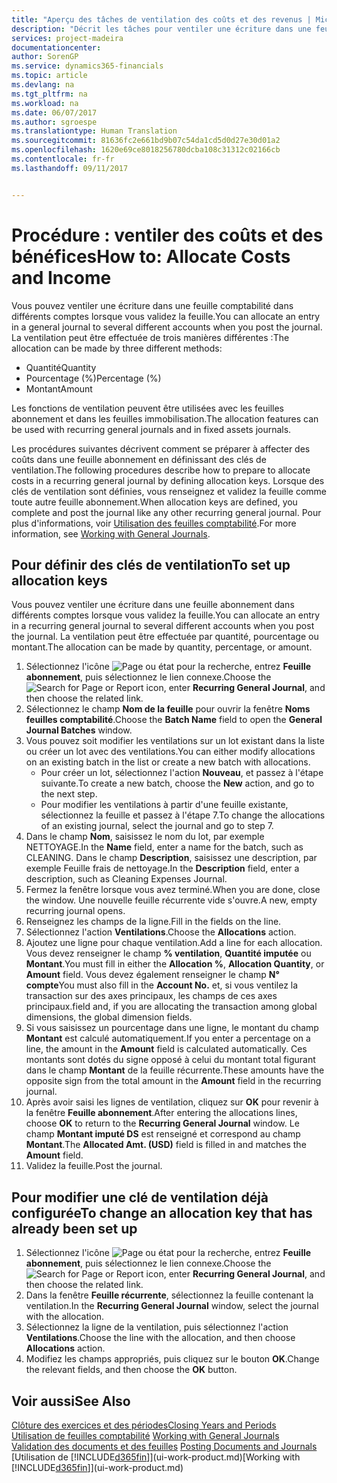 ```yaml
---
title: "Aperçu des tâches de ventilation des coûts et des revenus | Microsoft Docs"
description: "Décrit les tâches pour ventiler une écriture dans une feuille comptabilité dans différents comptes lorsque vous validez la feuille."
services: project-madeira
documentationcenter: 
author: SorenGP
ms.service: dynamics365-financials
ms.topic: article
ms.devlang: na
ms.tgt_pltfrm: na
ms.workload: na
ms.date: 06/07/2017
ms.author: sgroespe
ms.translationtype: Human Translation
ms.sourcegitcommit: 81636fc2e661bd9b07c54da1cd5d0d27e30d01a2
ms.openlocfilehash: 1620e69ce8018256780dcba108c31312c02166cb
ms.contentlocale: fr-fr
ms.lasthandoff: 09/11/2017


---
```

# <a name="how-to-allocate-costs-and-income"></a><span data-ttu-id="3dfed-103">Procédure : ventiler des coûts et des bénéfices</span><span class="sxs-lookup"><span data-stu-id="3dfed-103">How to: Allocate Costs and Income</span></span>
<span data-ttu-id="3dfed-104">Vous pouvez ventiler une écriture dans une feuille comptabilité dans différents comptes lorsque vous validez la feuille.</span><span class="sxs-lookup"><span data-stu-id="3dfed-104">You can allocate an entry in a general journal to several different accounts when you post the journal.</span></span> <span data-ttu-id="3dfed-105">La ventilation peut être effectuée de trois manières différentes :</span><span class="sxs-lookup"><span data-stu-id="3dfed-105">The allocation can be made by three different methods:</span></span>

* <span data-ttu-id="3dfed-106">Quantité</span><span class="sxs-lookup"><span data-stu-id="3dfed-106">Quantity</span></span>
* <span data-ttu-id="3dfed-107">Pourcentage (%)</span><span class="sxs-lookup"><span data-stu-id="3dfed-107">Percentage (%)</span></span>
* <span data-ttu-id="3dfed-108">Montant</span><span class="sxs-lookup"><span data-stu-id="3dfed-108">Amount</span></span>

<span data-ttu-id="3dfed-109">Les fonctions de ventilation peuvent être utilisées avec les feuilles abonnement et dans les feuilles immobilisation.</span><span class="sxs-lookup"><span data-stu-id="3dfed-109">The allocation features can be used with recurring general journals and in fixed assets journals.</span></span>
<!--You can also distribute the cost or revenue of a line to an intercompany partner when you post a sales or purchase document. When you post the document, a line will be posted in your general journal, and a corresponding line will be created in the intercompany outbox.-->

<span data-ttu-id="3dfed-110">Les procédures suivantes décrivent comment se préparer à affecter des coûts dans une feuille abonnement en définissant des clés de ventilation.</span><span class="sxs-lookup"><span data-stu-id="3dfed-110">The following procedures describe how to prepare to allocate costs in a recurring general journal by defining allocation keys.</span></span> <span data-ttu-id="3dfed-111">Lorsque des clés de ventilation sont définies, vous renseignez et validez la feuille comme toute autre feuille abonnement.</span><span class="sxs-lookup"><span data-stu-id="3dfed-111">When allocation keys are defined, you complete and post the journal like any other recurring general journal.</span></span> <span data-ttu-id="3dfed-112">Pour plus d'informations, voir [Utilisation des feuilles comptabilité](ui-work-general-journals.md).</span><span class="sxs-lookup"><span data-stu-id="3dfed-112">For more information, see [Working with General Journals](ui-work-general-journals.md).</span></span>

## <a name="to-set-up-allocation-keys"></a><span data-ttu-id="3dfed-113">Pour définir des clés de ventilation</span><span class="sxs-lookup"><span data-stu-id="3dfed-113">To set up allocation keys</span></span>
<span data-ttu-id="3dfed-114">Vous pouvez ventiler une écriture dans une feuille abonnement dans différents comptes lorsque vous validez la feuille.</span><span class="sxs-lookup"><span data-stu-id="3dfed-114">You can allocate an entry in a recurring general journal to several different accounts when you post the journal.</span></span> <span data-ttu-id="3dfed-115">La ventilation peut être effectuée par quantité, pourcentage ou montant.</span><span class="sxs-lookup"><span data-stu-id="3dfed-115">The allocation can be made by quantity, percentage, or amount.</span></span>
1. <span data-ttu-id="3dfed-116">Sélectionnez l'icône ![Page ou état pour la recherche](media/ui-search/search_small.png "icône Page ou état pour la recherche"), entrez **Feuille abonnement**, puis sélectionnez le lien connexe.</span><span class="sxs-lookup"><span data-stu-id="3dfed-116">Choose the ![Search for Page or Report](media/ui-search/search_small.png "Search for Page or Report icon") icon, enter **Recurring General Journal**, and then choose the related link.</span></span>
2. <span data-ttu-id="3dfed-117">Sélectionnez le champ **Nom de la feuille** pour ouvrir la fenêtre **Noms feuilles comptabilité**.</span><span class="sxs-lookup"><span data-stu-id="3dfed-117">Choose the **Batch Name** field to open the **General Journal Batches** window.</span></span>
3. <span data-ttu-id="3dfed-118">Vous pouvez soit modifier les ventilations sur un lot existant dans la liste ou créer un lot avec des ventilations.</span><span class="sxs-lookup"><span data-stu-id="3dfed-118">You can either modify allocations on an existing batch in the list or create a new batch with allocations.</span></span>
   * <span data-ttu-id="3dfed-119">Pour créer un lot, sélectionnez l'action **Nouveau**, et passez à l'étape suivante.</span><span class="sxs-lookup"><span data-stu-id="3dfed-119">To create a new batch, choose the **New** action, and go to the next step.</span></span>
   * <span data-ttu-id="3dfed-120">Pour modifier les ventilations à partir d'une feuille existante, sélectionnez la feuille et passez à l'étape 7.</span><span class="sxs-lookup"><span data-stu-id="3dfed-120">To change the allocations of an existing journal, select the journal and go to step 7.</span></span>    
4. <span data-ttu-id="3dfed-121">Dans le champ **Nom**, saisissez le nom du lot, par exemple NETTOYAGE.</span><span class="sxs-lookup"><span data-stu-id="3dfed-121">In the **Name** field, enter a name for the batch, such as CLEANING.</span></span> <span data-ttu-id="3dfed-122">Dans le champ **Description**, saisissez une description, par exemple Feuille frais de nettoyage.</span><span class="sxs-lookup"><span data-stu-id="3dfed-122">In the **Description** field, enter a description, such as Cleaning Expenses Journal.</span></span>
5. <span data-ttu-id="3dfed-123">Fermez la fenêtre lorsque vous avez terminé.</span><span class="sxs-lookup"><span data-stu-id="3dfed-123">When you are done, close the window.</span></span> <span data-ttu-id="3dfed-124">Une nouvelle feuille récurrente vide s'ouvre.</span><span class="sxs-lookup"><span data-stu-id="3dfed-124">A new, empty recurring journal opens.</span></span>
6. <span data-ttu-id="3dfed-125">Renseignez les champs de la ligne.</span><span class="sxs-lookup"><span data-stu-id="3dfed-125">Fill in the fields on the line.</span></span>
7. <span data-ttu-id="3dfed-126">Sélectionnez l'action **Ventilations**.</span><span class="sxs-lookup"><span data-stu-id="3dfed-126">Choose the **Allocations** action.</span></span>
8. <span data-ttu-id="3dfed-127">Ajoutez une ligne pour chaque ventilation.</span><span class="sxs-lookup"><span data-stu-id="3dfed-127">Add a line for each allocation.</span></span> <span data-ttu-id="3dfed-128">Vous devez renseigner le champ **% ventilation**, **Quantité imputée** ou **Montant**.</span><span class="sxs-lookup"><span data-stu-id="3dfed-128">You must fill in either the **Allocation %**, **Allocation Quantity**, or **Amount** field.</span></span> <span data-ttu-id="3dfed-129">Vous devez également renseigner le champ **N° compte**</span><span class="sxs-lookup"><span data-stu-id="3dfed-129">You must also fill in the **Account No.**</span></span> <span data-ttu-id="3dfed-130">et, si vous ventilez la transaction sur des axes principaux, les champs de ces axes principaux.</span><span class="sxs-lookup"><span data-stu-id="3dfed-130">field and, if you are allocating the transaction among global dimensions, the global dimension fields.</span></span>
9. <span data-ttu-id="3dfed-131">Si vous saisissez un pourcentage dans une ligne, le montant du champ **Montant** est calculé automatiquement.</span><span class="sxs-lookup"><span data-stu-id="3dfed-131">If you enter a percentage on a line, the amount in the **Amount** field is calculated automatically.</span></span> <span data-ttu-id="3dfed-132">Ces montants sont dotés du signe opposé à celui du montant total figurant dans le champ **Montant** de la feuille récurrente.</span><span class="sxs-lookup"><span data-stu-id="3dfed-132">These amounts have the opposite sign from the total amount in the **Amount** field in the recurring journal.</span></span>
10. <span data-ttu-id="3dfed-133">Après avoir saisi les lignes de ventilation, cliquez sur **OK** pour revenir à la fenêtre **Feuille abonnement**.</span><span class="sxs-lookup"><span data-stu-id="3dfed-133">After entering the allocations lines, choose **OK** to return to the **Recurring General Journal** window.</span></span> <span data-ttu-id="3dfed-134">Le champ **Montant imputé DS** est renseigné et correspond au champ **Montant**.</span><span class="sxs-lookup"><span data-stu-id="3dfed-134">The **Allocated Amt. (USD)** field is filled in and matches the **Amount** field.</span></span>
11. <span data-ttu-id="3dfed-135">Validez la feuille.</span><span class="sxs-lookup"><span data-stu-id="3dfed-135">Post the journal.</span></span>

## <a name="to-change-an-allocation-key-that-has-already-been-set-up"></a><span data-ttu-id="3dfed-136">Pour modifier une clé de ventilation déjà configurée</span><span class="sxs-lookup"><span data-stu-id="3dfed-136">To change an allocation key that has already been set up</span></span>
1. <span data-ttu-id="3dfed-137">Sélectionnez l'icône ![Page ou état pour la recherche](media/ui-search/search_small.png "icône Page ou état pour la recherche"), entrez **Feuille abonnement**, puis sélectionnez le lien connexe.</span><span class="sxs-lookup"><span data-stu-id="3dfed-137">Choose the ![Search for Page or Report](media/ui-search/search_small.png "Search for Page or Report icon") icon, enter **Recurring General Journal**, and then choose the related link.</span></span>
2. <span data-ttu-id="3dfed-138">Dans la fenêtre **Feuille récurrente**, sélectionnez la feuille contenant la ventilation.</span><span class="sxs-lookup"><span data-stu-id="3dfed-138">In the **Recurring General Journal** window, select the journal with the allocation.</span></span>
3. <span data-ttu-id="3dfed-139">Sélectionnez la ligne de la ventilation, puis sélectionnez l'action **Ventilations**.</span><span class="sxs-lookup"><span data-stu-id="3dfed-139">Choose the line with the allocation, and then choose **Allocations** action.</span></span>
4. <span data-ttu-id="3dfed-140">Modifiez les champs appropriés, puis cliquez sur le bouton **OK**.</span><span class="sxs-lookup"><span data-stu-id="3dfed-140">Change the relevant fields, and then choose the **OK** button.</span></span>

## <a name="see-also"></a><span data-ttu-id="3dfed-141">Voir aussi</span><span class="sxs-lookup"><span data-stu-id="3dfed-141">See Also</span></span>
[<span data-ttu-id="3dfed-142">Clôture des exercices et des périodes</span><span class="sxs-lookup"><span data-stu-id="3dfed-142">Closing Years and Periods</span></span>](year-close-years-periods.md)  
<span data-ttu-id="3dfed-143">[Utilisation de feuilles comptabilité](ui-work-general-journals.md)  </span><span class="sxs-lookup"><span data-stu-id="3dfed-143">[Working with General Journals](ui-work-general-journals.md)  </span></span>  
<span data-ttu-id="3dfed-144">[Validation des documents et des feuilles](ui-post-documents-journals.md)  </span><span class="sxs-lookup"><span data-stu-id="3dfed-144">[Posting Documents and Journals](ui-post-documents-journals.md)  </span></span>  
<span data-ttu-id="3dfed-145">[Utilisation de [!INCLUDE[d365fin](includes/d365fin_md.md)]](ui-work-product.md)</span><span class="sxs-lookup"><span data-stu-id="3dfed-145">[Working with [!INCLUDE[d365fin](includes/d365fin_md.md)]](ui-work-product.md)</span></span>

